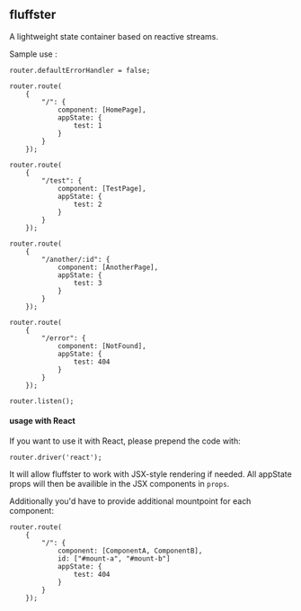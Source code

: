 ## fluffster

A lightweight state container based on reactive streams.

Sample use :

```
router.defaultErrorHandler = false;

router.route(
    {
        "/": {
            component: [HomePage],
            appState: {
                test: 1
            }
        }
    });

router.route(
    {
        "/test": {
            component: [TestPage],
            appState: {
                test: 2
            }
        }
    });

router.route(
    {
        "/another/:id": {
            component: [AnotherPage],
            appState: {
                test: 3
            }
        }
    });

router.route(
    {
        "/error": {
            component: [NotFound],
            appState: {
                test: 404
            }
        }
    });

router.listen();
```

#### usage with React 

If you want to use it with React, please prepend the code with:

```
router.driver('react');
```

It will allow fluffster to work with JSX-style rendering if needed. All appState props will then be availible in the JSX components in ```props```.

Additionally you'd have to provide additional mountpoint for each component:

```
router.route(
    {
        "/": {
            component: [ComponentA, ComponentB],
            id: ["#mount-a", "#mount-b"]
            appState: {
                test: 404
            }
        }
    });
```